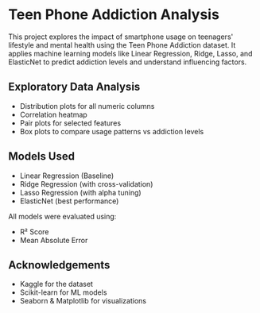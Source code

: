 # Teen Phone Addiction Analysis
This project explores the impact of smartphone usage on teenagers' lifestyle and mental health using the Teen Phone Addiction dataset. It applies machine learning models like Linear Regression, Ridge, Lasso, and ElasticNet to predict addiction levels and understand influencing factors.

## Exploratory Data Analysis
- Distribution plots for all numeric columns
- Correlation heatmap
- Pair plots for selected features
- Box plots to compare usage patterns vs addiction levels

## Models Used
- Linear Regression (Baseline)
- Ridge Regression (with cross-validation)
- Lasso Regression (with alpha tuning)
- ElasticNet (best performance)

All models were evaluated using:
- R² Score
- Mean Absolute Error

## Acknowledgements

- Kaggle for the dataset
- Scikit-learn for ML models
- Seaborn & Matplotlib for visualizations
